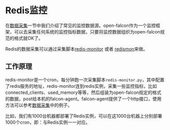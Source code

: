 # Redis监控

在[数据采集](../philosophy/data-collect.md)一节中我们介绍了常见的监控数据源。open-falcon作为一个监控框架，可以去采集任何系统的监控指标数据，只要将监控数据组织为open-falcon规范的格式就OK了。

Redis的数据采集可以通过采集脚本[redis-monitor](https://github.com/iambocai/falcon-monit-scripts/tree/master/redis) 或者 [redismon](https://github.com/ZhuoRoger/redismon)来做。

## 工作原理

redis-monitor是一个cron，每分钟跑一次采集脚本```redis-monitor.py```，其中配置了redis服务的地址，redis-monitor连到redis实例，采集一些监控指标，比如connected_clients、used_memory等等，然后组装为open-falcon规定的格式的数据，post给本机的falcon-agent。falcon-agent提供了一个http接口，使用方法可以参考[数据采集](../philosophy/data-collect.md)中的例子。

比如，我们有1000台机器都部署了Redis实例，可以在这1000台机器上分别部署1000个cron，即：与Redis实例一一对应。
